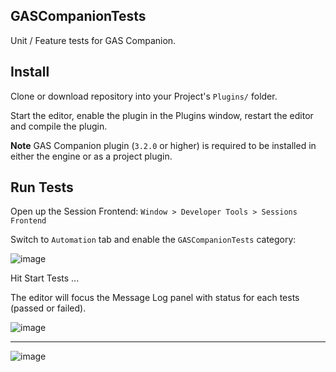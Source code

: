 ## GASCompanionTests

Unit / Feature tests for GAS Companion.

## Install

Clone or download repository into your Project's `Plugins/` folder.

Start the editor, enable the plugin in the Plugins window, restart the editor and compile the plugin.

**Note** GAS Companion plugin (`3.2.0` or higher) is required to be installed in either the engine or as a project plugin.

## Run Tests

Open up the Session Frontend: `Window > Developer Tools > Sessions Frontend`

Switch to `Automation` tab and enable the `GASCompanionTests` category:

![image](https://user-images.githubusercontent.com/113832/147609169-3ee5f983-43b7-4d86-9c6f-5a7c6b86905d.png)

Hit Start Tests ...

The editor will focus the Message Log panel with status for each tests (passed or failed).

![image](https://user-images.githubusercontent.com/113832/147609423-7cd6454e-e6b1-4b76-98a6-2e59787752c2.png)

---

![image](https://user-images.githubusercontent.com/113832/147609452-46af74b4-04da-408f-a27d-454d73eb4e0b.png)

